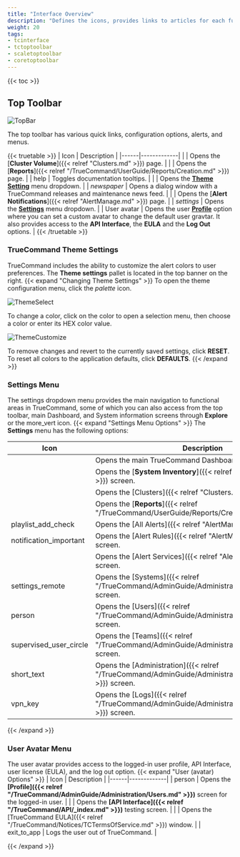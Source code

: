 ```yaml
---
title: "Interface Overview"
description: "Defines the icons, provides links to articles for each function, and explains where to access alerts on the TrueCommand interface."
weight: 20
tags:
- tcinterface
- tctoptoolbar
- scaletoptoolbar
- coretoptoolbar
---
```


{{< toc >}}

## Top Toolbar

![TopBar](/images/TrueCommand/Dashboard/TopBar.png "Top Bar")

The top toolbar has various quick links, configuration options, alerts, and menus.

{{< truetable >}}
| Icon | Description |
|------|-------------|
| <mat-icon role="img" fontset="mdi" aria-hidden="true" class="mat-icon mdi mdi-server-network mat-icon-no-color"></mat-icon> | Opens the [**Cluster Volume**]({{< relref "Clusters.md" >}}) page. |
| <mat-icon role="img" fontset="mdi" fonticon="mdi-chart-line-stacked"  class="mat-icon mdi mdi-chart-line-stacked mat-icon-no-color" aria-hidden="true"></mat-icon> | Opens the [**Reports**]({{< relref "/TrueCommand/UserGuide/Reports/Creation.md" >}}) page. |
| <mat-icon role="img" mattooltip="Toggle documentation tooltips" class="mat-icon material-icons mat-icon-no-color" aria-hidden="true">help</mat-icon> | Toggles documentation tooltips. |
| <mat-icon role="img" fontset="mdi" fonticon="mdi-palette" mattooltip="Theme settings" class="mat-icon mdi mdi-palette mat-icon-no-color" aria-hidden="true"></mat-icon> | Opens the **[Theme Setting](#creating-themes-using-the-theme-settings-pallet)** menu dropdown. |
| <i class="material-icons" aria-hidden="true" title="Newspaper">newspaper</i> | Opens a dialog window with a TrueCommand releases and maintenance news feed. |
| <mat-icon role="img" fontset="mdi" fonticon="mdi-bell" class="mat-icon mdi mdi-bell mat-icon-no-color" aria-hidden="true"></mat-icon> | Opens the [**Alert Notifications**]({{< relref "AlertManage.md" >}}) page. |
| <i class="material-icons" aria-hidden="true" title="Settings">settings</i> | Opens the **[Settings](#settings-menu)** menu dropdown. |
| User avatar | Opens the user **[Profile](#user-menu)** option where you can set a custom avatar to change the default user gravtar. It also provides access to the **API Interface**, the **EULA** and the **Log Out** options. |
{{< /truetable >}}

### TrueCommand Theme Settings 

TrueCommand includes the ability to customize the alert colors to user preferences.
The **Theme settings** pallet is located in the top banner on the right.
{{< expand "Changing Theme Settings" >}}
To open the theme configuration menu, click the <i class="material-icons" aria-hidden="true" title="Palette">palette</i> icon.

![ThemeSelect](/images/TrueCommand/Dashboard/ThemePallete.png "Theme Select")

To change a color, click on the color to open a selection menu, then choose a color or enter its HEX color value.

![ThemeCustomize](/images/TrueCommand/Dashboard/ThemePalleteCustom.png "Theme Customize")

To remove changes and revert to the currently saved settings, click **RESET**.
To reset all colors to the application defaults, click **DEFAULTS**.
{{< /expand >}}

### Settings Menu
The settings dropdown menu provides the main navigation to functional areas in TrueCommand, some of which you can also access from the top toolbar, main Dashboard, and System information screens through **Explore** or the <span class="material-icons">more_vert</span> icon. 
{{< expand "Settings Menu Options" >}}
The **Settings** menu has the following options:

| Icon | Description |
|------|-------------|
| <mat-icon role="img" fontset="mdi" fonticon="mdi-view-dashboard" class="mat-icon mdi mdi-view-dashboard mat-icon-no-color" aria-hidden="true" ></mat-icon> | Opens the main TrueCommand Dashboard. |
| <mat-icon _ngcontent-ahp-c196="" role="img" fontset="mdi" fonticon="mdi-chip" class="mat-icon notranslate mdi mdi-chip mat-icon-no-color" aria-hidden="true" data-mat-icon-type="font" data-mat-icon-name="mdi-chip" data-mat-icon-namespace="mdi"></mat-icon> | Opens the [**System Inventory**]({{< relref "MultiSystems.md" >}}) screen. |
| <mat-icon role="img" fontset="mdi" aria-hidden="true" class="mat-icon mdi mdi-server-network mat-icon-no-color"></mat-icon> | Opens the [Clusters]({{< relref "Clusters.md" >}}) screen. |
| <mat-icon role="img" fontset="mdi" fonticon="mdi-chart-line-stacked"  class="mat-icon mdi mdi-chart-line-stacked mat-icon-no-color" aria-hidden="true"></mat-icon> | Opens the [**Reports**]({{< relref "/TrueCommand/UserGuide/Reports/Creation.md" >}}) screen. |
| <mat-icon role="img" class="mat-icon material-icons mat-icon-no-color" aria-hidden="true">playlist_add_check</mat-icon> | Opens the [All Alerts]({{< relref "AlertManage.md" >}}) screen. |
| <mat-icon role="img" class="mat-icon material-icons mat-icon-no-color" aria-hidden="true">notification_important</mat-icon> | Opens the [Alert Rules]({{< relref "AlertManage.md" >}}) screen. |
| <mat-icon role="img" fontset="mdi" fonticon="mdi-cloud-alert" class="mat-icon mdi mdi-cloud-alert mat-icon-no-color" aria-hidden="true"></mat-icon> | Opens the [Alert Services]({{< relref "AlertManage.md" >}}) screen. |
| <mat-icon role="img" class="mat-icon material-icons mat-icon-no-color" aria-hidden="true">settings_remote</mat-icon> | Opens the [Systems]({{< relref "/TrueCommand/AdminGuide/Administration/Systems.md" >}}) screen. |
| <mat-icon role="img" class="mat-icon material-icons mat-icon-no-color" aria-hidden="true">person</mat-icon> | Opens the [Users]({{< relref "/TrueCommand/AdminGuide/Administration/Users.md" >}}) screen. |
| <mat-icon role="img" class="mat-icon material-icons mat-icon-no-color" aria-hidden="true">supervised_user_circle</mat-icon> | Opens the [Teams]({{< relref "/TrueCommand/AdminGuide/Administration/Users.md" >}}) screen. |
| <mat-icon role="img" class="mat-icon material-icons mat-icon-no-color" aria-hidden="true">short_text</mat-icon> | Opens the [Administration]({{< relref "/TrueCommand/AdminGuide/Administration/Admin/_index.md" >}}) screen. |
| <mat-icon role="img" class="mat-icon material-icons mat-icon-no-color" aria-hidden="true">vpn_key</mat-icon> |Opens the [Logs]({{< relref "/TrueCommand/AdminGuide/Administration/SystemLog.md" >}}) screen. |
 
{{< /expand >}}

### User Avatar Menu
The user avatar provides access to the logged-in user profile, API Interface, user license (EULA), and the log out option.
{{< expand "User (avatar) Options" >}}
| Icon | Description |
|------|-------------|
| <mat-icon role="img" class="mat-icon notranslate material-icons mat-icon-no-color" aria-hidden="true">person</mat-icon> | Opens the **[Profile]({{< relref "/TrueCommand/AdminGuide/Administration/Users.md" >}})** screen for the logged-in user. |
| <mat-icon role="img" fontset="mdi" fonticon="mdi-swap-vertical-bold" class="mat-icon mdi mdi-swap-vertical-bold mat-icon-no-color" aria-hidden="true"></mat-icon>  | Opens the **[API Interface]({{< relref "/TrueCommand/API/_index.md" >}})** testing screen. |
| <mat-icon role="img" fontset="mdi" fonticon="mdi-file-document-edit" class="mat-icon notranslate mdi mdi-file-document-edit mat-icon-no-color" aria-hidden="true"></mat-icon> | Opens the [TrueCommand EULA]({{< relref "/TrueCommand/Notices/TCTermsOfService.md" >}}) window. |
| <mat-icon role="img" class="mat-icon material-icons mat-icon-no-color" aria-hidden="true">exit_to_app</mat-icon>  | Logs the user out of TrueCommand. |

{{< /expand >}}
